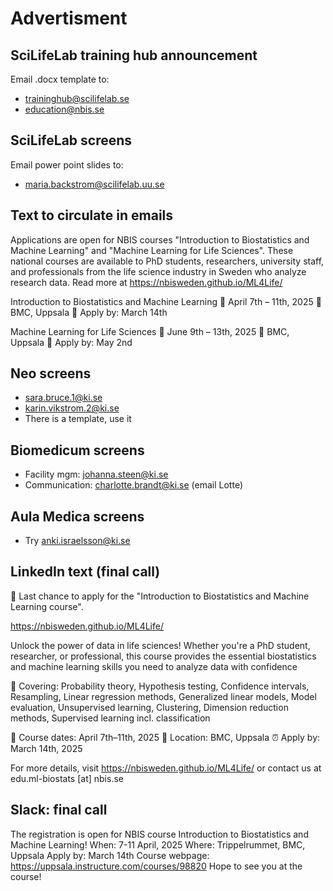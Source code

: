 # Advertisment


## SciLifeLab training hub announcement 

Email .docx template to: 

- traininghub@scilifelab.se
- education@nbis.se

## SciLifeLab screens

Email power point slides to: 

- maria.backstrom@scilifelab.uu.se

## Text to circulate in emails

Applications are open for NBIS courses "Introduction to Biostatistics and Machine Learning" and "Machine Learning for Life Sciences". These national courses are available to PhD students, researchers, university staff, and professionals from the life science industry in Sweden who analyze research data. Read more at https://nbisweden.github.io/ML4Life/

Introduction to Biostatistics and Machine Learning
📅 April 7th – 11th, 2025
📍 BMC, Uppsala
📝 Apply by: March 14th

Machine Learning for Life Sciences
📅 June 9th – 13th, 2025
📍 BMC, Uppsala
📝 Apply by: May 2nd

## Neo screens

- sara.bruce.1@ki.se
- karin.vikstrom.2@ki.se
- There is a template, use it

## Biomedicum screens
- Facility mgm: johanna.steen@ki.se
- Communication: charlotte.brandt@ki.se (email Lotte)

## Aula Medica screens
- Try anki.israelsson@ki.se

## LinkedIn text (final call)

📣 Last chance to apply for the "Introduction to Biostatistics and Machine Learning course".

https://nbisweden.github.io/ML4Life/

Unlock the power of data in life sciences! Whether you're a PhD student, researcher, or professional, this course provides the essential biostatistics and machine learning skills you need to analyze data with confidence

🌟 Covering: Probability theory, Hypothesis testing, Confidence intervals, Resampling, Linear regression methods, Generalized linear models, Model evaluation, Unsupervised learning, Clustering, Dimension reduction methods, Supervised learning incl. classification

📅 Course dates: April 7th–11th, 2025
📍 Location: BMC, Uppsala
⏰ Apply by: March 14th, 2025

For more details, visit https://nbisweden.github.io/ML4Life/ or contact us at edu.ml-biostats [at] nbis.se



## Slack: final call

The registration is open for NBIS course Introduction to Biostatistics and Machine Learning!
When: 7-11 April, 2025
Where: Trippelrummet, BMC, Uppsala
Apply by: March 14th
Course webpage: https://uppsala.instructure.com/courses/98820
Hope to see you at the course!
